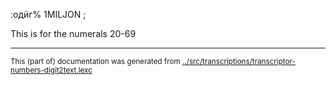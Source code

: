 


















:одӥг%    1MILJON ; 



































This is for the numerals 20-69













* * *
<small>This (part of) documentation was generated from [../src/transcriptions/transcriptor-numbers-digit2text.lexc](http://github.com/giellalt/lang-udm/blob/main/../src/transcriptions/transcriptor-numbers-digit2text.lexc)</small>